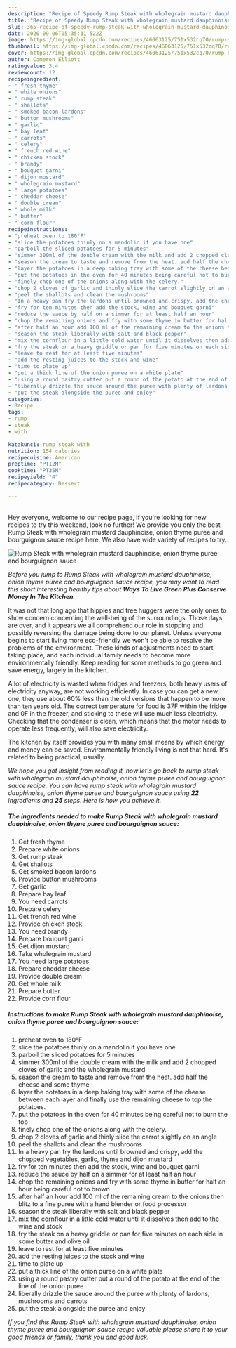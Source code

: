 ```yaml
---
description: "Recipe of Speedy Rump Steak with wholegrain mustard dauphinoise, onion thyme puree and bourguignon sauce"
title: "Recipe of Speedy Rump Steak with wholegrain mustard dauphinoise, onion thyme puree and bourguignon sauce"
slug: 365-recipe-of-speedy-rump-steak-with-wholegrain-mustard-dauphinoise-onion-thyme-puree-and-bourguignon-sauce
date: 2020-09-06T05:35:31.522Z
image: https://img-global.cpcdn.com/recipes/46063125/751x532cq70/rump-steak-with-wholegrain-mustard-dauphinoise-onion-thyme-puree-and-bourguignon-sauce-recipe-main-photo.jpg
thumbnail: https://img-global.cpcdn.com/recipes/46063125/751x532cq70/rump-steak-with-wholegrain-mustard-dauphinoise-onion-thyme-puree-and-bourguignon-sauce-recipe-main-photo.jpg
cover: https://img-global.cpcdn.com/recipes/46063125/751x532cq70/rump-steak-with-wholegrain-mustard-dauphinoise-onion-thyme-puree-and-bourguignon-sauce-recipe-main-photo.jpg
author: Cameron Elliott
ratingvalue: 3.4
reviewcount: 12
recipeingredient:
- " fresh thyme"
- " white onions"
- " rump steak"
- " shallots"
- " smoked bacon lardons"
- " button mushrooms"
- " garlic"
- " bay leaf"
- " carrots"
- " celery"
- " french red wine"
- " chicken stock"
- " brandy"
- " bouquet garni"
- " dijon mustard"
- " wholegrain mustard"
- " large potatoes"
- " cheddar cheese"
- " double cream"
- " whole milk"
- " butter"
- " corn flour"
recipeinstructions:
- "preheat oven to 180°F"
- "slice the potatoes thinly on a mandolin if you have one"
- "parboil the sliced potatoes for 5 minutes"
- "simmer 300ml of the double cream with the milk and add 2 chopped cloves of garlic and the wholegrain mustard"
- "season the cream to taste and remove from the heat. add half the cheese and some thyme"
- "layer the potatoes in a deep baking tray with some of the cheese between each layer and finally use the remaining cheese to top the potatoes."
- "put the potatoes in the oven for 40 minutes being careful not to burn the top"
- "finely chop one of the onions along with the celery."
- "chop 2 cloves of garlic and thinly slice the carrot slightly on an angle"
- "peel the shallots and clean the mushrooms"
- "In a heavy pan fry the lardons until browned and crispy, add the chopped vegetables, garlic, thyme and dijon mustard"
- "fry for ten minutes then add the stock, wine and bouquet garni"
- "reduce the sauce by half on a simmer for at least half an hour"
- "chop the remaining onions and fry with some thyme in butter for half an hour being careful not to brown"
- "after half an hour add 100 ml of the remaining cream to the onions then blitz to a fine puree with a hand blender or food processor"
- "season the steak liberally with salt and black pepper"
- "mix the cornflour in a little cold water until it dissolves then add to the wine and stock"
- "fry the steak on a heavy griddle or pan for five minutes on each side in some butter and olive oil"
- "leave to rest for at least five minutes"
- "add the resting juices to the stock and wine"
- "time to plate up"
- "put a thick line of the onion puree on a white plate"
- "using a round pastry cutter put a round of the potato at the end of the line of the onion puree"
- "liberally drizzle the sauce around the puree with plenty of lardons, mushrooms and carrots"
- "put the steak alongside the puree and enjoy"
categories:
- Recipe
tags:
- rump
- steak
- with

katakunci: rump steak with 
nutrition: 154 calories
recipecuisine: American
preptime: "PT12M"
cooktime: "PT35M"
recipeyield: "4"
recipecategory: Dessert

---
```

<br>
Hey everyone, welcome to our recipe page, If you're looking for new recipes to try this weekend, look no further! We provide you only the best Rump Steak with wholegrain mustard dauphinoise, onion thyme puree and bourguignon sauce recipe here. We also have wide variety of recipes to try.
<br>


![Rump Steak with wholegrain mustard dauphinoise, onion thyme puree and bourguignon sauce](https://img-global.cpcdn.com/recipes/46063125/751x532cq70/rump-steak-with-wholegrain-mustard-dauphinoise-onion-thyme-puree-and-bourguignon-sauce-recipe-main-photo.jpg)

<i>Before you jump to Rump Steak with wholegrain mustard dauphinoise, onion thyme puree and bourguignon sauce recipe, you may want to read this short interesting healthy tips about 
<strong>Ways To Live Green Plus Conserve Money In The Kitchen</strong>.</i>
</br>

It was not that long ago that hippies and tree huggers were the only ones to show concern concerning the well-being of the surroundings. Those days are over, and it appears we all comprehend our role in stopping and possibly reversing the damage being done to our planet. Unless everyone begins to start living more eco-friendly we won't be able to resolve the problems of the environment. These kinds of adjustments need to start taking place, and each individual family needs to become more environmentally friendly. Keep reading for some methods to go green and save energy, largely in the kitchen.

A lot of electricity is wasted when fridges and freezers, both heavy users of electricity anyway, are not working efficiently. In case you can get a new one, they use about 60% less than the old versions that happen to be more than ten years old. The correct temperature for food is 37F within the fridge and 0F in the freezer, and sticking to these will use much less electricity. Checking that the condenser is clean, which means that the motor needs to operate less frequently, will also save electricity.

The kitchen by itself provides you with many small means by which energy and money can be saved. Environmentally friendly living is not that hard. It's related to being practical, usually.


<i>We hope you got insight from reading it, now let's go back to rump steak with wholegrain mustard dauphinoise, onion thyme puree and bourguignon sauce recipe. You can have rump steak with wholegrain mustard dauphinoise, onion thyme puree and bourguignon sauce using <strong>22</strong> ingredients and <strong>25</strong> steps. Here is how you achieve it.
</i>

##### The ingredients needed to make Rump Steak with wholegrain mustard dauphinoise, onion thyme puree and bourguignon sauce:

1. Get  fresh thyme
1. Prepare  white onions
1. Get  rump steak
1. Get  shallots
1. Get  smoked bacon lardons
1. Provide  button mushrooms
1. Get  garlic
1. Prepare  bay leaf
1. You need  carrots
1. Prepare  celery
1. Get  french red wine
1. Provide  chicken stock
1. You need  brandy
1. Prepare  bouquet garni
1. Get  dijon mustard
1. Take  wholegrain mustard
1. You need  large potatoes
1. Prepare  cheddar cheese
1. Provide  double cream
1. Get  whole milk
1. Prepare  butter
1. Provide  corn flour


##### Instructions to make Rump Steak with wholegrain mustard dauphinoise, onion thyme puree and bourguignon sauce:

1. preheat oven to 180°F
1. slice the potatoes thinly on a mandolin if you have one
1. parboil the sliced potatoes for 5 minutes
1. simmer 300ml of the double cream with the milk and add 2 chopped cloves of garlic and the wholegrain mustard
1. season the cream to taste and remove from the heat. add half the cheese and some thyme
1. layer the potatoes in a deep baking tray with some of the cheese between each layer and finally use the remaining cheese to top the potatoes.
1. put the potatoes in the oven for 40 minutes being careful not to burn the top
1. finely chop one of the onions along with the celery.
1. chop 2 cloves of garlic and thinly slice the carrot slightly on an angle
1. peel the shallots and clean the mushrooms
1. In a heavy pan fry the lardons until browned and crispy, add the chopped vegetables, garlic, thyme and dijon mustard
1. fry for ten minutes then add the stock, wine and bouquet garni
1. reduce the sauce by half on a simmer for at least half an hour
1. chop the remaining onions and fry with some thyme in butter for half an hour being careful not to brown
1. after half an hour add 100 ml of the remaining cream to the onions then blitz to a fine puree with a hand blender or food processor
1. season the steak liberally with salt and black pepper
1. mix the cornflour in a little cold water until it dissolves then add to the wine and stock
1. fry the steak on a heavy griddle or pan for five minutes on each side in some butter and olive oil
1. leave to rest for at least five minutes
1. add the resting juices to the stock and wine
1. time to plate up
1. put a thick line of the onion puree on a white plate
1. using a round pastry cutter put a round of the potato at the end of the line of the onion puree
1. liberally drizzle the sauce around the puree with plenty of lardons, mushrooms and carrots
1. put the steak alongside the puree and enjoy


<i>If you find this Rump Steak with wholegrain mustard dauphinoise, onion thyme puree and bourguignon sauce recipe valuable please share it to your good friends or family, thank you and good luck.</i>
